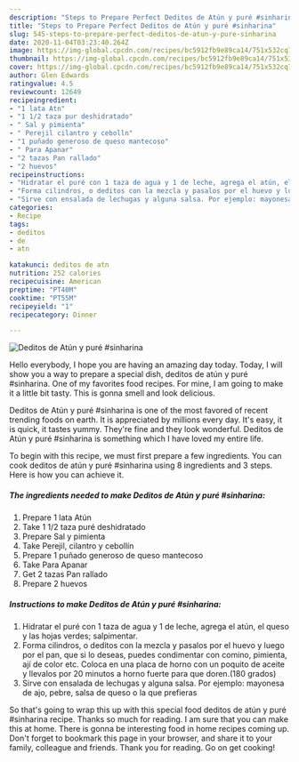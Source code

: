 ```yaml
---
description: "Steps to Prepare Perfect Deditos de Atún y puré #sinharina"
title: "Steps to Prepare Perfect Deditos de Atún y puré #sinharina"
slug: 545-steps-to-prepare-perfect-deditos-de-atun-y-pure-sinharina
date: 2020-11-04T03:23:40.264Z
image: https://img-global.cpcdn.com/recipes/bc5912fb9e89ca14/751x532cq70/deditos-de-atun-y-pure-sinharina-foto-principal.jpg
thumbnail: https://img-global.cpcdn.com/recipes/bc5912fb9e89ca14/751x532cq70/deditos-de-atun-y-pure-sinharina-foto-principal.jpg
cover: https://img-global.cpcdn.com/recipes/bc5912fb9e89ca14/751x532cq70/deditos-de-atun-y-pure-sinharina-foto-principal.jpg
author: Glen Edwards
ratingvalue: 4.5
reviewcount: 12649
recipeingredient:
- "1 lata Atn"
- "1 1/2 taza pur deshidratado"
- " Sal y pimienta"
- " Perejil cilantro y cebolln"
- "1 puñado generoso de queso mantecoso"
- " Para Apanar"
- "2 tazas Pan rallado"
- "2 huevos"
recipeinstructions:
- "Hidratar el puré con 1 taza de agua y 1 de leche, agrega el atún, el queso y las hojas verdes; salpimentar."
- "Forma cilindros, o deditos con la mezcla y pasalos por el huevo y luego por el pan, que si lo deseas, puedes condimentar con comino, pimienta, ají de color etc. Coloca en una placa de horno con un poquito de aceite y llevalos por 20 minutos a horno fuerte para que doren.(180 grados)"
- "Sirve con ensalada de lechugas y alguna salsa. Por ejemplo: mayonesa de ajo, pebre, salsa de queso o la que prefieras"
categories:
- Recipe
tags:
- deditos
- de
- atn

katakunci: deditos de atn 
nutrition: 252 calories
recipecuisine: American
preptime: "PT40M"
cooktime: "PT55M"
recipeyield: "1"
recipecategory: Dinner

---
```



![Deditos de Atún y puré #sinharina](https://img-global.cpcdn.com/recipes/bc5912fb9e89ca14/751x532cq70/deditos-de-atun-y-pure-sinharina-foto-principal.jpg)

Hello everybody, I hope you are having an amazing day today. Today, I will show you a way to prepare a special dish, deditos de atún y puré #sinharina. One of my favorites food recipes. For mine, I am going to make it a little bit tasty. This is gonna smell and look delicious.

Deditos de Atún y puré #sinharina is one of the most favored of recent trending foods on earth. It is appreciated by millions every day. It's easy, it is quick, it tastes yummy. They're fine and they look wonderful. Deditos de Atún y puré #sinharina is something which I have loved my entire life.




To begin with this recipe, we must first prepare a few ingredients. You can cook deditos de atún y puré #sinharina using 8 ingredients and 3 steps. Here is how you can achieve it.

<!--inarticleads1-->

##### The ingredients needed to make Deditos de Atún y puré #sinharina:

1. Prepare 1 lata Atún
1. Take 1 1/2 taza puré deshidratado
1. Prepare  Sal y pimienta
1. Take  Perejil, cilantro y cebollín
1. Prepare 1 puñado generoso de queso mantecoso
1. Take  Para Apanar
1. Get 2 tazas Pan rallado
1. Prepare 2 huevos




<!--inarticleads2-->

##### Instructions to make Deditos de Atún y puré #sinharina:

1. Hidratar el puré con 1 taza de agua y 1 de leche, agrega el atún, el queso y las hojas verdes; salpimentar.
1. Forma cilindros, o deditos con la mezcla y pasalos por el huevo y luego por el pan, que si lo deseas, puedes condimentar con comino, pimienta, ají de color etc. Coloca en una placa de horno con un poquito de aceite y llevalos por 20 minutos a horno fuerte para que doren.(180 grados)
1. Sirve con ensalada de lechugas y alguna salsa. Por ejemplo: mayonesa de ajo, pebre, salsa de queso o la que prefieras




So that's going to wrap this up with this special food deditos de atún y puré #sinharina recipe. Thanks so much for reading. I am sure that you can make this at home. There is gonna be interesting food in home recipes coming up. Don't forget to bookmark this page in your browser, and share it to your family, colleague and friends. Thank you for reading. Go on get cooking!
